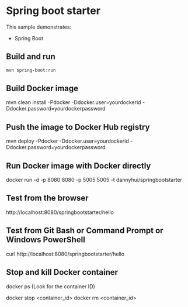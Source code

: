 # Spring boot starter

This sample demonstrates:

- Spring Boot

## Build and run

```bash
mvn spring-boot:run
```

## Build Docker image
mvn clean install -Pdocker -Ddocker.user=yourdockerid -Ddocker.password=yourdockerpassword

## Push the image to Docker Hub registry
mvn deploy -Pdocker -Ddocker.user=yourdockerid -Ddocker.password=yourdockerpassword

## Run Docker image with Docker directly
docker run -d -p 8080:8080 -p 5005:5005 -t dannyhui/springbootstarter


## Test from the browser

http://localhost:8080/springbootstarter/hello

## Test from Git Bash or Command Prompt or Windows PowerShell

curl http://localhost:8080/springbootstarter/hello

## Stop and kill Docker container
docker ps
(Look for the container ID)

docker stop <container_id>
docker rm <container_id>
